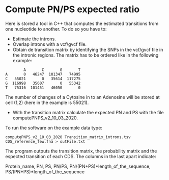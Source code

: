 # Compute PN/PS expected ratio

Here is stored a tool in C++ that computes the estimated transitions from one nucleotide to another. To do so you have to:

 - Estimate the introns.
 - Overlap introns with a vcf/gvcf file.
 - Obtain de transition matrix by identifying the SNPs in the vcf/gvcf file in the intronic regions. The matrix has to be ordered like in the following example:
 
 ```
         A       C       G       T
A       0   46247  101347   74995
C   55021       0   35614  117275
G  116998   35607       0   55342
T   75316  101451   46050       0
 ```
 
 The number of changes of a Cytosine in to an Adenosine will be stored at cell (1,2) (here in the example is 55021).
 
 - With the transition matrix calculate the expected PN and PS with the file computePNPS_v2_10_03_2020.
 
To run the software on the example data type:

```
computePNPS_v2_10_03_2020 Transition_matrix_introns.tsv CDS_reference_few.fna > outFile.txt
```
The program outputs the transition matrix, the probability matrix and the espected transition of each CDS. The columns in the last apart indicate: 

Protein_name, PN, PS, PN/PS, PN/(PN+PS)*length_of_the_sequence, PS/(PN+PS)*length_of_the_sequence


